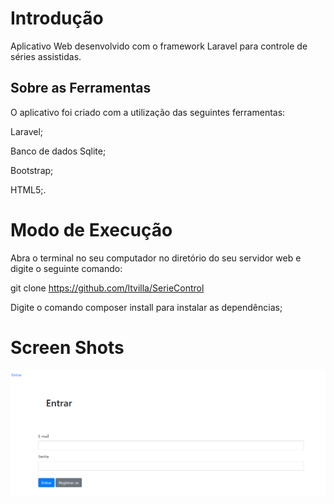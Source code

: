 
<h1>Introdução</h1> 
    <p>Aplicativo Web desenvolvido com o framework Laravel para controle de séries assistidas.</>

## Sobre as Ferramentas

O aplicativo foi criado com a utilização das seguintes ferramentas:


<p>Laravel;
<p>Banco de dados Sqlite;
<p>Bootstrap;
<p>HTML5;.

<h1>Modo de Execução</h1>
Abra o terminal no seu computador no diretório do seu servidor web e digite o seguinte comando:

git clone https://github.com/ltvilla/SerieControl

Digite o comando composer install para instalar as dependências;

<h1>Screen Shots</h1>

<p><img src="/Screenshot/Login.png"></p>
